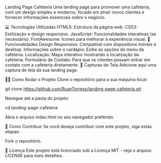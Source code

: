 Landing Page Cafeteria
Uma landing page para promover uma cafeteria, com um design simples e moderno, focado em atrair novos clientes e fornecer informações essenciais sobre o negócio.

💻 Tecnologias Utilizadas
HTML5: Estrutura da página web.
CSS3: Estilização e design responsivo.
JavaScript: Funcionalidades interativas (se necessário).
FontAwesome: Ícones para melhorar a experiência visual.
🚀 Funcionalidades
Design Responsivo: Compatível com dispositivos móveis e desktop.
Informações sobre o cardápio: Exibe as opções do menu da cafeteria.
Localização: Mapa interativo mostrando a localização da cafeteria.
Formulário de Contato: Para que os clientes possam entrar em contato com a cafeteria diretamente.
📸 Capturas de Tela
Adicione aqui uma captura de tela da sua landing page.

🧑‍💻 Como Rodar o Projeto
Clone o repositório para a sua máquina local:

git clone https://github.com/RuanTorress/landing-page-cafeteria.git

Navegue até a pasta do projeto:

cd landing-page-cafeteria

Abra o arquivo index.html no seu navegador preferido.

🔧 Como Contribuir
Se você deseja contribuir com este projeto, siga estas etapas:

Fork o repositório.

📜 Licença
Este projeto está licenciado sob a Licença MIT - veja o arquivo LICENSE para mais detalhes.
